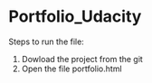 # Portfolio_Udacity

Steps to run the file:

1. Dowload the project from the git
2. Open the file portfolio.html
